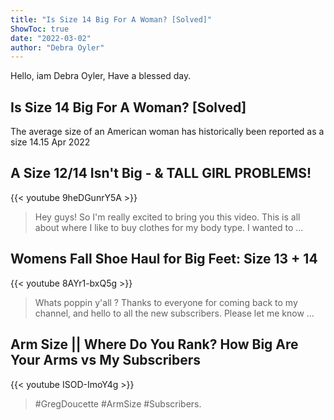 ```yaml
---
title: "Is Size 14 Big For A Woman? [Solved]"
ShowToc: true 
date: "2022-03-02"
author: "Debra Oyler" 
---
```


Hello, iam Debra Oyler, Have a blessed day.
## Is Size 14 Big For A Woman? [Solved]
The average size of an American woman has historically been reported as a size 14.15 Apr 2022

## A Size 12/14 Isn't Big - & TALL GIRL PROBLEMS!
{{< youtube 9heDGunrY5A >}}
>Hey guys! So I'm really excited to bring you this video. This is all about where I like to buy clothes for my body type. I wanted to ...

## Womens Fall Shoe Haul for Big Feet: Size 13 + 14
{{< youtube 8AYr1-bxQ5g >}}
>Whats poppin y'all ? Thanks to everyone for coming back to my channel, and hello to all the new subscribers. Please let me know ...

## Arm Size || Where Do You Rank? How Big Are Your Arms vs My Subscribers
{{< youtube ISOD-ImoY4g >}}
>#GregDoucette #ArmSize #Subscribers.

